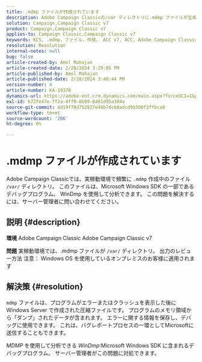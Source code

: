 ```yaml
---
title: .mdmp ファイルが作成されています
description: Adobe Campaign Classicの/var ディレクトリに.mdmp ファイルが生成される理由を確認します。 これをサーバー管理者にお問い合わせください。
solution: Campaign,Campaign Classic v7
product: Campaign,Campaign Classic v7
applies-to: Campaign Classic,Campaign Classic v7
keywords: KCS, .mdmp，ファイル，作成， ACC v7, ACC, Adobe Campaign Classic, Adobe Campaign Classic v7, FAQ
resolution: Resolution
internal-notes: null
bug: false
article-created-by: Amol Mahajan
article-created-date: 2/28/2024 3:29:05 PM
article-published-by: Amol Mahajan
article-published-date: 2/28/2024 3:40:44 PM
version-number: 4
article-number: KA-19378
dynamics-url: https://adobe-ent.crm.dynamics.com/main.aspx?forceUCI=1&pagetype=entityrecord&etn=knowledgearticle&id=f0401c14-4ed6-ee11-9078-00224804dfb5
exl-id: 672fe47e-ff2a-4ff0-8b99-8481d95a304a
source-git-commit: dd19f78d752827e48b7dc68adcd95500f2ffbca0
workflow-type: tm+mt
source-wordcount: '206'
ht-degree: 0%

---
```


# .mdmp ファイルが作成されています


Adobe Campaign Classicでは、実稼動環境で頻繁に `.mdmp` 作成中のファイル `/var/` ディレクトリ。 このファイルは、Microsoft Windows SDK の一部であるデバッグプログラム、 WinDmp を使用して分析できます。 この問題を解決するには、サーバー管理者に問い合わせてください。

## 説明 {#description}


<b>環境</b>
Adobe Campaign Classic Adobe Campaign Classic v7

<b>問題</b>
実稼動環境では、.mdmp ファイルが `/var/` ディレクトリ。 出力のレビュー方法
注意： Windows OS を使用しているオンプレミスのお客様に適用されます


## 解決策 {#resolution}


`mdmp` ファイルは、プログラムがエラーまたはクラッシュを表示した後に Windows Server で作成された圧縮ファイルです。 プログラムのメモリ領域から「ダンプ」されたデータが含まれます。
エラーに関する情報を保存し、デバッグに使用できます。 これは、バグレポートプロセスの一環としてMicrosoftに送信することもできます。



*MDMP* を使用して分析できる *WinDmp*:Microsoft Windows SDK に含まれるデバッグプログラム。 サーバー管理者がこの問題に対処できます。
